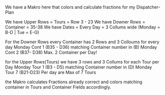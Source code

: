 We have a Makro here that colors and calculate fractions for my Dispatcher-Plan

We have Upper Rows = Tours = Row 3 - 23
We have Downer Rows = Container = 35-38
We have Dates = Every Day = 3 Collums wide (Monday = B-D | Tue = E-G)

For the Downer Rows every Container has 2 Rows and 3 Colloums for every day
Monday Cont 1 (B35 - D36) matching Container number in (B)
Monday Cont 2 (B37- D38)
Max. 2 Container per Day!

for the Upper Rows(Tours) we have 3 rows and 3 Collums for each Tour per Day
Monday Tour 1 (B3 - D5) matching Container number in (D)
Monday Tour 7 (B21-D23)
Per day are Max of 7 Tours

the Makro calculates Fractions already correct and colors matching container in Tours and Container Fields accordingly. 
